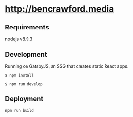 # http://bencrawford.media

## Requirements

nodejs v8.9.3

## Development

Running on GatsbyJS, an SSG that creates static React apps.

`$ npm install`

`$ npm run develop`

## Deployment

`npm run build`
